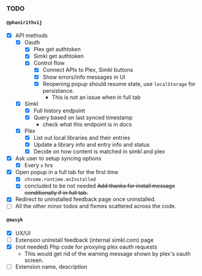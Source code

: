 ### TODO

#### `@phanirithvij`

- [x] API methods
  - [x] Oauth
    - [x] Plex get authtoken
    - [x] Simkl get authtoken
    - [x] Control flow
      - [x] Connect APIs to Plex, Simkl buttons
      - [x] Show errors/info messages in UI
      - [x] Reopening popup should resume state, use `localStorage` for persistance.
        - This is not an issue when in full tab
  - [x] Simkl
    - [x] Full history endpoint
    - [x] Query based on last synced timestamp
      - check what this endpoint is in docs
  - [x] Plex
    - [x] List out local libraries and their entries
    - [x] Update a library info and entry info and status
    - [x] Decide on how content is matched in simkl and plex
- [x] Ask user to setup syncing options
  - [x] Every `x` hrs
- [x] Open popup in a full tab for the first time
  - [x] `chrome.runtime.onInstalled`
  - [x] concluded to be not needed ~~Add thanks for install message conditionally if in full tab.~~
- [x] Redirect to uninstalled feedback page once uninstalled.
- [ ] All the other minor todos and fixmes scattered across the code.

#### `@masyk`

- [x] UX/UI
- [ ] Extension uninstall feedback (internal simkl.com) page
- [x] (not needed) Php code for proxying plex oauth requests
  - This would get rid of the warning message shown by plex's oauth screen.
- [ ] Extension name, description
